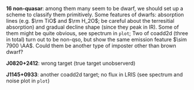 **16 non-quasar**: among them many seem to be dwarf, we should set up a scheme to classify them primitively. Some features of dwarfs: absorption lines (e.g. $\rm TiO$ and $\rm H_2O$; be careful about the terresitial absorption) and gradual decline shape (since they peak in IR). Some of them might be quite obvious, see spectrum in ``plot``; Two of coadd2d (three in total) turn out to be non-qso, but show the same emission feature $\sim 7900 \AA$. Could them be another type of imposter other than brown dwarf?

**J0820+2412**: wrong target (true target unobserverd)

**J1145+0933**: another coadd2d target; no flux in LRIS (see spectrum and noise plot in ``plot``)